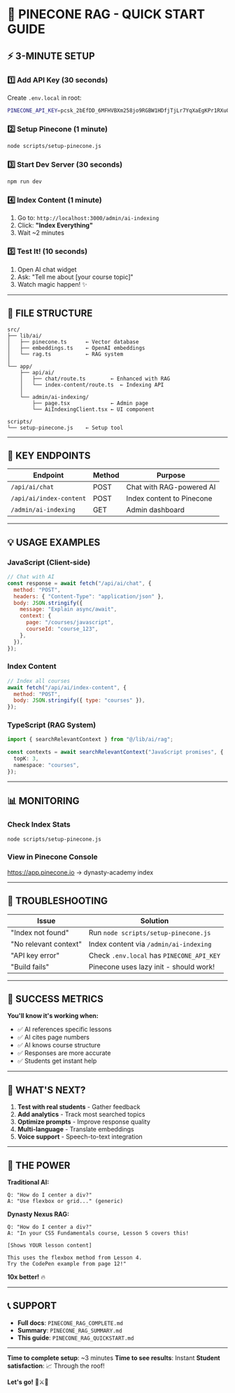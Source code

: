 # 🚀 PINECONE RAG - QUICK START GUIDE

## ⚡ 3-MINUTE SETUP

### 1️⃣ **Add API Key** (30 seconds)

Create `.env.local` in root:

```bash
PINECONE_API_KEY=pcsk_2bEfDD_6MFHVBXm258jo9RGBW1HDfjTjLr7YqXaEgKPr1RXuQeFcQivj2UbSHE7kDLuqJE
```

### 2️⃣ **Setup Pinecone** (1 minute)

```bash
node scripts/setup-pinecone.js
```

### 3️⃣ **Start Dev Server** (30 seconds)

```bash
npm run dev
```

### 4️⃣ **Index Content** (1 minute)

1. Go to: `http://localhost:3000/admin/ai-indexing`
2. Click: **"Index Everything"**
3. Wait ~2 minutes

### 5️⃣ **Test It!** (10 seconds)

1. Open AI chat widget
2. Ask: "Tell me about [your course topic]"
3. Watch magic happen! ✨

---

## 📁 FILE STRUCTURE

```
src/
├── lib/ai/
│   ├── pinecone.ts      ← Vector database
│   ├── embeddings.ts    ← OpenAI embeddings
│   └── rag.ts           ← RAG system
│
└── app/
    ├── api/ai/
    │   ├── chat/route.ts        ← Enhanced with RAG
    │   └── index-content/route.ts  ← Indexing API
    │
    └── admin/ai-indexing/
        ├── page.tsx             ← Admin page
        └── AiIndexingClient.tsx ← UI component

scripts/
└── setup-pinecone.js    ← Setup tool
```

---

## 🎯 KEY ENDPOINTS

| Endpoint                | Method | Purpose                   |
| ----------------------- | ------ | ------------------------- |
| `/api/ai/chat`          | POST   | Chat with RAG-powered AI  |
| `/api/ai/index-content` | POST   | Index content to Pinecone |
| `/admin/ai-indexing`    | GET    | Admin dashboard           |

---

## 💡 USAGE EXAMPLES

### **JavaScript (Client-side)**

```javascript
// Chat with AI
const response = await fetch("/api/ai/chat", {
  method: "POST",
  headers: { "Content-Type": "application/json" },
  body: JSON.stringify({
    message: "Explain async/await",
    context: {
      page: "/courses/javascript",
      courseId: "course_123",
    },
  }),
});
```

### **Index Content**

```javascript
// Index all courses
await fetch("/api/ai/index-content", {
  method: "POST",
  body: JSON.stringify({ type: "courses" }),
});
```

### **TypeScript (RAG System)**

```typescript
import { searchRelevantContext } from "@/lib/ai/rag";

const contexts = await searchRelevantContext("JavaScript promises", {
  topK: 3,
  namespace: "courses",
});
```

---

## 📊 MONITORING

### **Check Index Stats**

```bash
node scripts/setup-pinecone.js
```

### **View in Pinecone Console**

https://app.pinecone.io → dynasty-academy index

---

## 🐛 TROUBLESHOOTING

| Issue                 | Solution                                  |
| --------------------- | ----------------------------------------- |
| "Index not found"     | Run `node scripts/setup-pinecone.js`      |
| "No relevant context" | Index content via `/admin/ai-indexing`    |
| "API key error"       | Check `.env.local` has `PINECONE_API_KEY` |
| "Build fails"         | Pinecone uses lazy init - should work!    |

---

## 🎉 SUCCESS METRICS

**You'll know it's working when:**

- ✅ AI references specific lessons
- ✅ AI cites page numbers
- ✅ AI knows course structure
- ✅ Responses are more accurate
- ✅ Students get instant help

---

## 🚀 WHAT'S NEXT?

1. **Test with real students** - Gather feedback
2. **Add analytics** - Track most searched topics
3. **Optimize prompts** - Improve response quality
4. **Multi-language** - Translate embeddings
5. **Voice support** - Speech-to-text integration

---

## 💎 THE POWER

**Traditional AI:**

```
Q: "How do I center a div?"
A: "Use flexbox or grid..." (generic)
```

**Dynasty Nexus RAG:**

```
Q: "How do I center a div?"
A: "In your CSS Fundamentals course, Lesson 5 covers this!

[Shows YOUR lesson content]

This uses the flexbox method from Lesson 4.
Try the CodePen example from page 12!"
```

**10x better!** 🔥

---

## 📞 SUPPORT

- **Full docs**: `PINECONE_RAG_COMPLETE.md`
- **Summary**: `PINECONE_RAG_SUMMARY.md`
- **This guide**: `PINECONE_RAG_QUICKSTART.md`

---

**Time to complete setup**: ~3 minutes
**Time to see results**: Instant
**Student satisfaction**: 📈 Through the roof!

**Let's go!** 🚀⚔️💎
